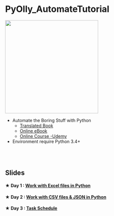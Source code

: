 # PyOlly_AutomateTutorial
<img src='https://automatetheboringstuff.com/images/automate_cover_medium.png' height="300"></img>

* Automate the Boring Stuff with Python
    * [Translated Book](https://www.tenlong.com.tw/products/9789864762729)
    * [Online eBook](https://automatetheboringstuff.com/)
    * [Online Course -Udemy](https://softnshare.wordpress.com/2016/11/23/automateboringstuffwithpython/)
* Environment require Python 3.4+
<br></br>
<br></br>
## Slides
#### ★ Day 1 : [Work with Excel files in Python](https://iamshihshan.github.io/PyOlly_AutomateTutorial/Day1_Python_Deal_Excel.slides.html)
#### ★ Day 2 : [Work with CSV files & JSON  in Python](https://iamshihshan.github.io/PyOlly_AutomateTutorial/Day2_Python_Deal_CSV&JSON.slides.html)
#### ★ Day 3 : [Task Schedule](https://iamshihshan.github.io/PyOlly_AutomateTutorial/Day3_Python_Task_Schedule.slides.html)

